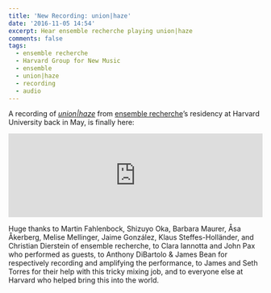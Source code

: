 ```yaml
---
title: 'New Recording: union|haze'
date: '2016-11-05 14:54'
excerpt: Hear ensemble recherche playing union|haze
comments: false
tags:
  - ensemble recherche
  - Harvard Group for New Music
  - ensemble
  - union|haze
  - recording
  - audio
---
```


A recording of *[union|haze](http://chrisswithinbank.net/2016/05/union-haze/)* from [ensemble recherche](http://ensemble-recherche.de/)’s residency at Harvard University back in May, is finally here:

<p><iframe width="100%" height="166" scrolling="no" frameborder="no" src="https://w.soundcloud.com/player/?url=https%3A//api.soundcloud.com/tracks/291501558&color=ff5500&auto_play=false&hide_related=false&show_comments=true&show_user=true&show_reposts=false"></iframe></p>

Huge thanks to Martin Fahlenbock, Shizuyo Oka, Barbara Maurer, Åsa Åkerberg, Melise Mellinger, Jaime González, Klaus Steffes-Holländer, and Christian Dierstein of ensemble recherche, to Clara Iannotta and John Pax who performed as guests, to Anthony DiBartolo & James Bean for respectively recording and amplifying the performance, to James and Seth Torres for their help with this tricky mixing job, and to everyone else at Harvard who helped bring this into the world.